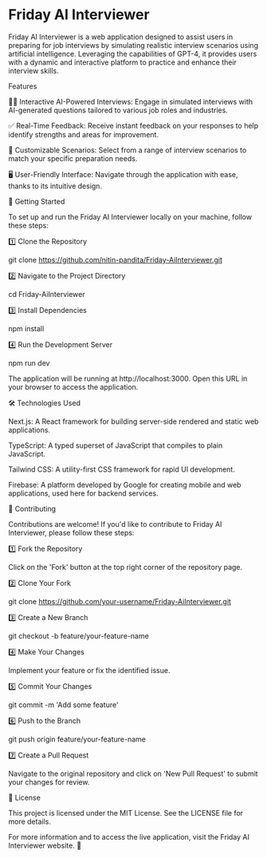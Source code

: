 <h1>Friday AI Interviewer</h1>

Friday AI Interviewer is a web application designed to assist users in preparing for job interviews by simulating realistic interview scenarios using artificial intelligence. Leveraging the capabilities of GPT-4, it provides users with a dynamic and interactive platform to practice and enhance their interview skills.

Features

🧑‍💻 Interactive AI-Powered Interviews: Engage in simulated interviews with AI-generated questions tailored to various job roles and industries.

✅ Real-Time Feedback: Receive instant feedback on your responses to help identify strengths and areas for improvement.

🎯 Customizable Scenarios: Select from a range of interview scenarios to match your specific preparation needs.

🖥️ User-Friendly Interface: Navigate through the application with ease, thanks to its intuitive design.

🚀 Getting Started

To set up and run the Friday AI Interviewer locally on your machine, follow these steps:

1️⃣ Clone the Repository

git clone https://github.com/nitin-pandita/Friday-AiInterviewer.git

2️⃣ Navigate to the Project Directory

cd Friday-AiInterviewer

3️⃣ Install Dependencies

npm install

4️⃣ Run the Development Server

npm run dev

The application will be running at http://localhost:3000. Open this URL in your browser to access the application.

🛠️ Technologies Used

Next.js: A React framework for building server-side rendered and static web applications.

TypeScript: A typed superset of JavaScript that compiles to plain JavaScript.

Tailwind CSS: A utility-first CSS framework for rapid UI development.

Firebase: A platform developed by Google for creating mobile and web applications, used here for backend services.

🤝 Contributing

Contributions are welcome! If you'd like to contribute to Friday AI Interviewer, please follow these steps:

1️⃣ Fork the Repository

Click on the 'Fork' button at the top right corner of the repository page.

2️⃣ Clone Your Fork

git clone https://github.com/your-username/Friday-AiInterviewer.git

3️⃣ Create a New Branch

git checkout -b feature/your-feature-name

4️⃣ Make Your Changes

Implement your feature or fix the identified issue.

5️⃣ Commit Your Changes

git commit -m 'Add some feature'

6️⃣ Push to the Branch

git push origin feature/your-feature-name

7️⃣ Create a Pull Request

Navigate to the original repository and click on 'New Pull Request' to submit your changes for review.

📜 License

This project is licensed under the MIT License. See the LICENSE file for more details.

For more information and to access the live application, visit the Friday AI Interviewer website. 🚀
